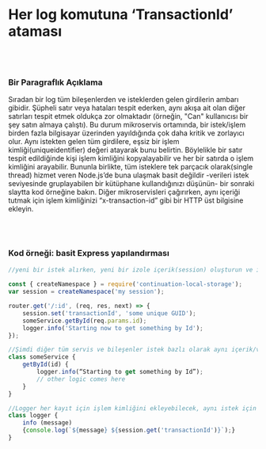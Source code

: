 # Her log komutuna ‘TransactionId’ ataması

<br/><br/>


### Bir Paragraflık Açıklama

Sıradan bir log tüm bileşenlerden ve isteklerden gelen girdilerin ambarı gibidir. Şüpheli satır veya hataları tespit ederken, aynı akışa ait olan diğer satırları tespit etmek oldukça zor olmaktadır (örneğin, "Can" kullanıcısı bir şey satın almaya çalıştı). Bu durum mikroservis ortamında, bir istek/işlem birden fazla bilgisayar üzerinden yayıldığında çok daha kritik ve zorlayıcı olur. Aynı istekten gelen tüm girdilere, eşsiz bir işlem kimliği(uniqueidentifier) değeri atayarak bunu belirtin. Böylelikle bir satır tespit edildiğinde kişi işlem kimliğini kopyalayabilir ve her bir satırda o işlem kimliğini arayabilir. Bununla birlikte, tüm isteklere tek parçacık olarak(single thread) hizmet veren Node.js’de buna ulaşmak basit değildir -verileri istek seviyesinde gruplayabilen bir kütüphane kullandığınızı düşünün- bir sonraki slaytta kod örneğine bakın. Diğer mikroservisleri çağırırken, aynı içeriği tutmak için işlem kimliğinizi “x-transaction-id” gibi bir HTTP üst bilgisine ekleyin.

<br/><br/>


### Kod örneği: basit Express yapılandırması

```javascript
//yeni bir istek alırken, yeni bir izole içerik(session) oluşturun ve işlem kimliğini(transaction Id) ekleyin. Örnekte, izole içerik oluşturmak için NPM'in continuation-local-storage kütüphanesi kullanılıyor. 
 
const { createNamespace } = require('continuation-local-storage');
var session = createNamespace('my session');

router.get('/:id', (req, res, next) => {
    session.set('transactionId', 'some unique GUID');
    someService.getById(req.params.id);
    logger.info('Starting now to get something by Id');
});

//Şimdi diğer tüm servis ve bileşenler istek bazlı olarak aynı içerik/veriye erişebilecek.
class someService {
    getById(id) {
        logger.info(“Starting to get something by Id”);
        // other logic comes here
    }
}

//Logger her kayıt için işlem kimliğini ekleyebilecek, aynı istek için eklenen her kayıt aynı değere sahip olacak
class logger {
    info (message)
    {console.log(`${message} ${session.get('transactionId')}`);}
}
```


